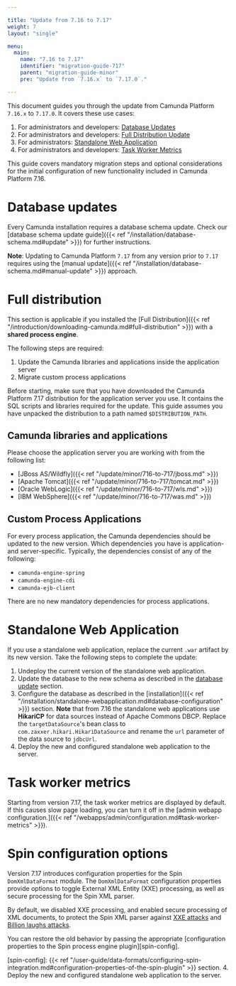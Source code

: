 ```yaml
---

title: "Update from 7.16 to 7.17"
weight: 7
layout: "single"

menu:
  main:
    name: "7.16 to 7.17"
    identifier: "migration-guide-717"
    parent: "migration-guide-minor"
    pre: "Update from `7.16.x` to `7.17.0`."

---
```


This document guides you through the update from Camunda Platform `7.16.x` to `7.17.0`. It covers these use cases:

1. For administrators and developers: [Database Updates](#database-updates)
1. For administrators and developers: [Full Distribution Update](#full-distribution)
1. For administrators: [Standalone Web Application](#standalone-web-application)
1. For administrators and developers: [Task Worker Metrics](#task-worker-metrics)

This guide covers mandatory migration steps and optional considerations for the initial configuration of new functionality included in Camunda Platform 7.16.

# Database updates

Every Camunda installation requires a database schema update. Check our [database schema update guide]({{< ref "/installation/database-schema.md#update" >}}) 
for further instructions. 

**Note**: Updating to Camunda Platform `7.17` from any version prior to `7.17` requires using the 
[manual update]({{< ref "/installation/database-schema.md#manual-update" >}}) approach.

# Full distribution

This section is applicable if you installed the 
[Full Distribution]({{< ref "/introduction/downloading-camunda.md#full-distribution" >}}) 
with a **shared process engine**.

The following steps are required:

1. Update the Camunda libraries and applications inside the application server
2. Migrate custom process applications

Before starting, make sure that you have downloaded the Camunda Platform 7.17 distribution for the application server 
you use. It contains the SQL scripts and libraries required for the update. This guide assumes you have unpacked the 
distribution to a path named `$DISTRIBUTION_PATH`.

## Camunda libraries and applications

Please choose the application server you are working with from the following list:

* [JBoss AS/Wildfly]({{< ref "/update/minor/716-to-717/jboss.md" >}})
* [Apache Tomcat]({{< ref "/update/minor/716-to-717/tomcat.md" >}})
* [Oracle WebLogic]({{< ref "/update/minor/716-to-717/wls.md" >}})
* [IBM WebSphere]({{< ref "/update/minor/716-to-717/was.md" >}})

## Custom Process Applications

For every process application, the Camunda dependencies should be updated to the new version. Which dependencies you 
have is application- and server-specific. Typically, the dependencies consist of any of the following:

* `camunda-engine-spring`
* `camunda-engine-cdi`
* `camunda-ejb-client`

There are no new mandatory dependencies for process applications.

# Standalone Web Application

If you use a standalone web application, replace the current `.war` artifact by its new version. 
Take the following steps to complete the update:

1. Undeploy the current version of the standalone web application.
2. Update the database to the new schema as described in the [database update](#database-updates) section.
3. Configure the database as described in the [installation]({{< ref "/installation/standalone-webapplication.md#database-configuration" >}})
   section. **Note** that from 7.16 the standalone web applications use **HikariCP** for data sources instead of 
   Apache Commons DBCP. Replace the `targetDataSource`'s bean class to `com.zaxxer.hikari.HikariDataSource` and 
   rename the `url` parameter of the data source to `jdbcUrl`.
4. Deploy the new and configured standalone web application to the server.

# Task worker metrics

Starting from version 7.17, the task worker metrics are displayed by default.
If this causes slow page loading, you can turn it off in the [admin webapp configuration.]({{< ref "/webapps/admin/configuration.md#task-worker-metrics" >}}).

# Spin configuration options

Version 7.17 introduces configuration properties for the Spin `DomXmlDataFormat` module. The `DomXmlDataFormat`
configuration properties provide options to toggle External XML Entity (XXE) processing, as well as secure processing
for the Spin XML parser.

By default, we disabled XXE processing, and enabled secure processing of XML documents, to protect the Spin XML
parser against [XXE attacks](https://en.wikipedia.org/wiki/XML_external_entity_attack) and
[Billion laughs attacks](https://en.wikipedia.org/wiki/Billion_laughs_attack).

You can restore the old behavior by passing the appropriate [configuration properties to the Spin process engine plugin][spin-config].

[spin-config]: {{< ref "/user-guide/data-formats/configuring-spin-integration.md#configuration-properties-of-the-spin-plugin" >}}
   section.
4. Deploy the new and configured standalone web application to the server.
